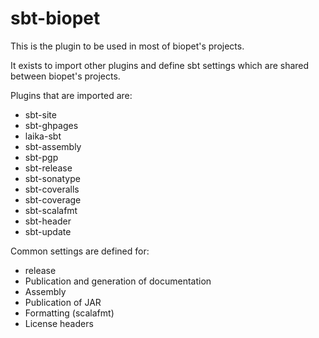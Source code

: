 # sbt-biopet

This is the plugin to be used in most of biopet's projects.

It exists to import other plugins and define sbt settings which are 
shared between biopet's projects.

Plugins that are imported are:
- sbt-site
- sbt-ghpages
- laika-sbt
- sbt-assembly
- sbt-pgp
- sbt-release
- sbt-sonatype
- sbt-coveralls
- sbt-coverage
- sbt-scalafmt
- sbt-header
- sbt-update

Common settings are defined for:
- release
- Publication and generation of documentation
- Assembly
- Publication of JAR
- Formatting (scalafmt)
- License headers
